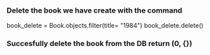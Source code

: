 ### Delete the book we have create with the command

book_delete = Book.objects.filter(title= "1984")
book_delete.delete()

### Succesfully delete the book from the DB return (0, {})